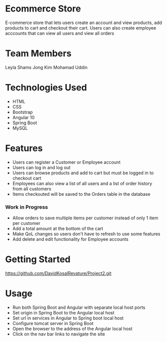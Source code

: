 # Ecommerce Store
E-commerce store that lets users create an account and view products, add products to cart and checkout their cart. Users can also create employee acccounts that can view all users and view all orders

# Team Members
Leyla Shams
Jong Kim
Mohamad Uddin

# Technologies Used
* HTML
* CSS
* Bootstrap
* Angular 10
* Spring Boot
* MySQL

# Features
* Users can register a Customer or Employee account
* Users can log in and log out
* Users can browse products and add to cart but must be logged in to checkout cart
* Employees can also view a list of all users and a list of order history from all customers
* Items checkouted will be saved to the Orders table in the database 

### Work in Progress
* Allow orders to save multiple items per customer instead of only 1 item per customer
* Add a total amount at the bottom of the cart
* Make QoL changes so users don't have to refresh to use some features
* Add delete and edit functionality for Employee accounts

# Getting Started
https://github.com/DavidKosalRevature/Project2.git

# Usage
* Run both Spring Boot and Angular with separate local host ports
* Set origin in Spring Boot to the Angular local host
* Set url in services in Angular to Spring boot local host
* Configure tomcat server in Spring Boot
* Open the browser to the address of the Angular local host
* Click on the nav bar links to navigate the site
